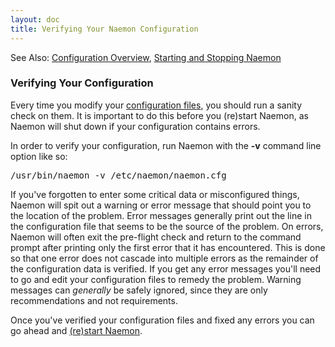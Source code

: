 ```yaml
---
layout: doc
title: Verifying Your Naemon Configuration
---
```


<span class="glyphicon glyphicon-arrow-right"></span> See Also: <a href="config.html">Configuration Overview</a>, <a href="startstop.html">Starting and Stopping Naemon</a>


### Verifying Your Configuration

Every time you modify your <a href="config.html">configuration files</a>, you
should run a sanity check on them. It is important to do this before you
(re)start Naemon, as Naemon will shut down if your configuration contains
errors.

In order to verify your configuration, run Naemon with the <b>-v</b> command line option like so:

<pre>
/usr/bin/naemon -v /etc/naemon/naemon.cfg
</pre>

If you've forgotten to enter some critical data or misconfigured things, Naemon
will spit out a warning or error message that should point you to the location
of the problem. Error messages generally print out the line in the
configuration file that seems to be the source of the problem. On errors,
Naemon will often exit the pre-flight check and return to the command prompt
after printing only the first error that it has encountered. This is done so
that one error does not cascade into multiple errors as the remainder of the
configuration data is verified. If you get any error messages you'll need to go
and edit your configuration files to remedy the problem. Warning messages can
<i>generally</i> be safely ignored, since they are only recommendations and not
requirements.


Once you've verified your configuration files and fixed any errors you can go
ahead and <a href="startstop.html">(re)start Naemon</a>.
